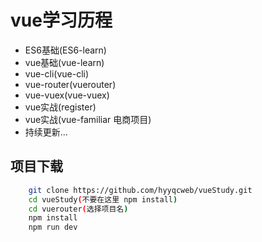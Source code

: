# vue学习历程
+ ES6基础(ES6-learn)
+ vue基础(vue-learn)
+ vue-cli(vue-cli)
+ vue-router(vuerouter)
+ vue-vuex(vue-vuex)
+ vue实战(register)
+ vue实战(vue-familiar 电商项目)
+ 持续更新...

<!-- ```bash
                                                   _ooOoo_
                                                   o8888888o
                                                   88" . "88
                                                   (| -_- |)
                                                    O\ = /O
                                                ____/`---'\____
                                              .   ' \\| |// `.
                                               / \\||| : |||// \
                                             / _||||| -:- |||||- \
                                               | | \\\ - /// | |
                                             | \_| ''\---/'' | |
                                              \ .-\__ `-` ___/-. /
                                           ___`. .' /--.--\ `. . __
                                        ."" '< `.___\_<|>_/___.' >'"".
                                       | | : `- \`.;`\ _ /`;.`/ - ` : | |
                                         \ \ `-. \_ __\ /__ _/ .-` / /
                                 ======`-.____`-.___\_____/___.-`____.-'======
                                                    `=---='
                        
                                 .............................................
                                          佛祖保佑                  永无BUG
                                  佛曰:
                                          写字楼里写字间，写字间里程序员；
                                          程序人员写程序，又拿程序换酒钱。
                                          酒醒只在网上坐，酒醉还来网下眠；
                                          酒醉酒醒日复日，网上网下年复年。
                                          但愿老死电脑间，不愿鞠躬老板前；
                                          奔驰宝马贵者趣，公交自行程序员。
                                          别人笑我忒疯癫，我笑自己命太贱；
                                          不见满街漂亮妹，哪个归得程序员？
``` -->


## 项目下载

```bash
    git clone https://github.com/hyyqcweb/vueStudy.git
    cd vueStudy(不要在这里 npm install)
    cd vuerouter(选择项目名)
    npm install
    npm run dev
```